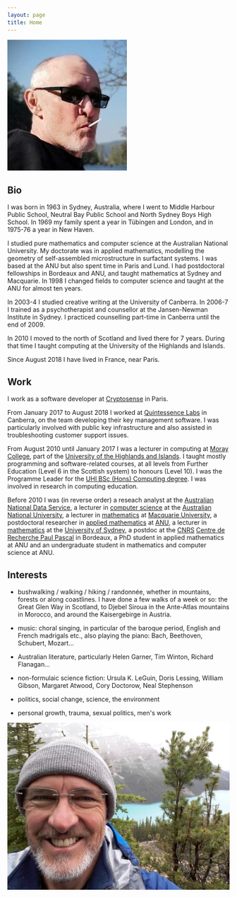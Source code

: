 ```yaml
---
layout: page
title: Home
---
```


![Mugshot](/images/Ian-with-lollipop.jpg)

Bio
---

I was born in 1963 in Sydney, Australia, where I went to Middle Harbour Public
School, Neutral Bay Public School and North Sydney Boys High School. In 1969 my
family spent a year in Tübingen and London, and in 1975-76 a year in New Haven.

I studied pure mathematics and computer science at the Australian National
University. My doctorate was in applied mathematics, modelling the geometry of
self-assembled microstructure in surfactant systems. I was based at the ANU but
also spent time in Paris and Lund. I had postdoctoral fellowships in Bordeaux
and ANU, and taught mathematics at Sydney and Macquarie. In 1998 I changed
fields to computer science and taught at the ANU for almost ten years.

In 2003-4 I studied creative writing at the University of Canberra. In 2006-7 I
trained as a psychotherapist and counsellor at the Jansen-Newman Institute in
Sydney. I practiced counselling part-time in Canberra until the end of 2009.

In 2010 I moved to the north of Scotland and lived there for 7 years. During
that time I taught computing at the University of the Highlands and Islands.

Since August 2018 I have lived in France, near Paris.

Work
----

I work as a software developer at [Cryptosense][cryptosense] in Paris.

[cryptosense]: https://cryptosense.com/

From January 2017 to August 2018 I worked at [Quintessence Labs][qlabs] in
Canberra, on the team developing their key management software. I was
particularly involved with public key infrastructure and also assisted in
troubleshooting customer support issues.

[qlabs]: https://www.quintessencelabs.com/

From August 2010 until January 2017 I was a lecturer in computing at [Moray
College][MC], part of the [University of the Highlands and Islands][UHI]. I
taught mostly programming and software-related courses, at all levels from
Further Education (Level 6 in the Scottish system) to honours (Level 10). I was
the Programme Leader for the [UHI BSc (Hons) Computing degree][degree]. I was
involved in research in computing education.

[MC]: https://www.moray.uhi.ac.uk/
[UHI]: https://www.uhi.ac.uk/en
[degree]: https://www.uhi.ac.uk/en/courses/bsc-hons-computing/

Before 2010 I was (in reverse order) a reseach analyst at the [Australian
National Data Service][ANDS], a lecturer in [computer science][CECS] at the
[Australian National University][ANU], a lecturer in [mathematics][MUMaths] at
[Macquarie University][MU], a postdoctoral researcher in [applied
mathematics][applied maths] at [ANU][], a lecturer in [mathematics][USydMaths]
at the [University of Sydney][USyd], a postdoc at the [CNRS][] [Centre de
Recherche Paul Pascal][CRPP] in Bordeaux, a PhD student in applied mathematics
at ANU and an undergraduate student in mathematics and computer science at ANU.

[ANDS]: https://www.ands.org.au/
[CECS]: https://cecs.anu.edu.au/
[ANU]: https://www.anu.edu.au/
[MUMaths]: https://www.mq.edu.au/faculty-of-science-and-engineering/departments-and-schools/department-of-mathematics-and-statistics
[MU]: https://www.mq.edu.au/
[applied maths]: https://physics.anu.edu.au/appmaths/
[USydMaths]: https://www.sydney.edu.au/science/schools/school-of-mathematics-and-statistics.html
[USyd]: https://www.sydney.edu.au/
[CNRS]: https://www.cnrs.fr/
[CRPP]: http://www.crpp-bordeaux.cnrs.fr

Interests
---------

- bushwalking / walking / hiking / randonnée, whether in mountains, forests or
  along coastlines. I have done a few walks of a week or so: the Great Glen Way
  in Scotland, to Djebel Siroua in the Ante-Atlas mountains in Morocco, and
  around the Kaisergebirge in Austria.

- music: choral singing, in particular of the baroque period, English and
  French madrigals etc., also playing the piano: Bach, Beethoven, Schubert,
  Mozart...

- Australian literature, particularly Helen Garner, Tim Winton, Richard
  Flanagan...

- non-formulaic science fiction: Ursula K. LeGuin, Doris Lessing, William
  Gibson, Margaret Atwood, Cory Doctorow, Neal Stephenson

- politics, social change, science, the environment

- personal growth, trauma, sexual politics, men's work

![At Lake Louise in the Canadian Rockies, June 2016](/images/2016-06-11-10-31-14-Lake-Louise.jpg)
